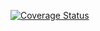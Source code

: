 [![Coverage Status](https://coveralls.io/repos/github/tarekul/practiceTest/badge.svg?branch=master)](https://coveralls.io/github/tarekul/practiceTest?branch=master)
